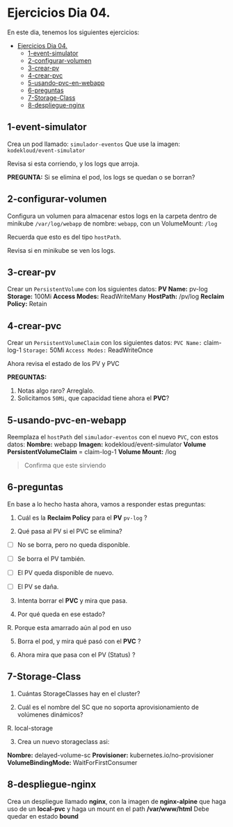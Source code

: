 # Ejercicios Dia 04.

En este dia, tenemos los siguientes ejercicios:

- [Ejercicios Dia 04.](#ejercicios-dia-04)
  - [1-event-simulator](#1-event-simulator)
  - [2-configurar-volumen](#2-configurar-volumen)
  - [3-crear-pv](#3-crear-pv)
  - [4-crear-pvc](#4-crear-pvc)
  - [5-usando-pvc-en-webapp](#5-usando-pvc-en-webapp)
  - [6-preguntas](#6-preguntas)
  - [7-Storage-Class](#7-storage-class)
  - [8-despliegue-nginx](#8-despliegue-nginx)


## 1-event-simulator

Crea un pod llamado: `simulador-eventos`
Que use la imagen: `kodekloud/event-simulator`

Revisa si esta corriendo, y los logs que arroja.

**PREGUNTA:**
Si se elimina el pod, los logs se quedan o se borran?

## 2-configurar-volumen

Configura un volumen para almacenar estos logs en la carpeta dentro de minikube `/var/log/webapp` de nombre: `webapp`, con un VolumeMount: `/log`

Recuerda que esto es del tipo `hostPath`.

Revisa si en minikube se ven los logs.

## 3-crear-pv

Crear un `PersistentVolume` con los siguientes datos:
**PV Name:** pv-log
**Storage:** 100Mi
**Access Modes:** ReadWriteMany
**HostPath:** /pv/log
**Reclaim Policy:** Retain

## 4-crear-pvc

Crear un `PersistentVolumeClaim` con los siguientes datos:
`PVC Name:` claim-log-1
`Storage:` 50Mi
`Access Modes:` ReadWriteOnce

Ahora revisa el estado de los PV y PVC

**PREGUNTAS:**
1. Notas algo raro? Arreglalo.
2. Solicitamos `50Mi`, que capacidad tiene ahora el **PVC**?

## 5-usando-pvc-en-webapp

Reemplaza el `hostPath` del `simulador-eventos` con el nuevo `PVC`, con estos datos:
**Nombre:** webapp
**Imagen:** kodekloud/event-simulator
**Volume PersistentVolumeClaim** = claim-log-1
**Volume Mount:** /log

> Confirma que este sirviendo

## 6-preguntas

En base a lo hecho hasta ahora, vamos a responder estas preguntas:

1. Cuál es la **Reclaim Policy** para el **PV** `pv-log` ?


2. Qué pasa al PV si el PVC se elimina?

- [ ] No se borra, pero no queda disponible.
- [ ] Se borra el PV también.
- [ ] El PV queda disponible de nuevo.
- [ ] El PV se daña.


3. Intenta borrar el **PVC** y mira que pasa.

4. Por qué queda en ese estado?

R. Porque esta amarrado aún al pod en uso

5. Borra el pod, y mira qué pasó con el **PVC** ?

6. Ahora mira que pasa con el PV (Status) ?


## 7-Storage-Class

1. Cuántas StorageClasses hay en el cluster?

2. Cuál es el nombre del SC que no soporta aprovisionamiento de volúmenes dinámicos?

R. local-storage

3. Crea un nuevo storageclass asi:
   
**Nombre:** delayed-volume-sc
**Provisioner:** kubernetes.io/no-provisioner
**VolumeBindingMode:** WaitForFirstConsumer

## 8-despliegue-nginx

Crea un despliegue llamado **nginx**, con la imagen de **nginx-alpine** que haga uso de un **local-pvc** y haga un mount en el path **/var/www/html**
Debe quedar en estado **bound**